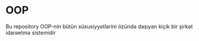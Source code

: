 # OOP
Bu repository OOP-nin bütün xüsusiyyətlərini özündə daşıyan kiçik bir şirkət idarəetmə sistemidir
